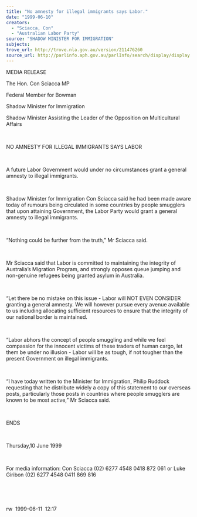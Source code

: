```yaml
---
title: "No amnesty for illegal immigrants says Labor."
date: "1999-06-10"
creators:
  - "Sciacca, Con"
  - "Australian Labor Party"
source: "SHADOW MINISTER FOR IMMIGRATION"
subjects:
trove_url: http://trove.nla.gov.au/version/211476260
source_url: http://parlinfo.aph.gov.au/parlInfo/search/display/display.w3p;query=Id%3A%22media/pressrel/A7A06%22
---
```


   

  MEDIA RELEASE

  The Hon. Con Sciacca MP

  Federal Member for Bowman

  Shadow Minister for Immigration

  Shadow Minister Assisting the Leader of the Opposition on Multicultural 
Affairs

  

  NO AMNESTY FOR ILLEGAL IMMIGRANTS SAYS LABOR

  

 A future Labor Government would under   no circumstances  grant a general amnesty to illegal immigrants.

  

 Shadow Minister for Immigration Con Sciacca said he 
had been made aware today of rumours being circulated in some countries 
by people smugglers that upon attaining Government, the Labor Party 
would grant a general amnesty to illegal immigrants.

  

 “Nothing could be further from the truth,” Mr 
Sciacca said.

  

 Mr Sciacca said that Labor is committed to maintaining 
the integrity of Australia’s Migration Program, and strongly opposes 
queue jumping and non-genuine refugees being granted asylum in Australia.

  

 “Let there be no mistake on this issue - Labor will   NOT EVEN CONSIDER  
granting a general amnesty. We will however pursue every avenue available 
to us including allocating sufficient resources to ensure that the integrity 
of our national border is maintained.

  

 “Labor abhors the concept of people smuggling and 
while we feel compassion for the innocent victims of these traders of 
human cargo, let them be under no illusion - Labor will be as tough, 
if not tougher than the present Government on illegal immigrants.

  

 “I have today written to the Minister for Immigration, 
Philip Ruddock requesting that he distribute widely a copy of this statement 
to our overseas posts, particularly those posts in countries where people 
smugglers are known to be most active,” Mr Sciacca said.

  

 ENDS

  

 Thursday,10 June 1999

  

 For media information: Con Sciacca (02) 6277 4548 
0418 872 061 or Luke Giribon (02) 6277 4548 0411 869 816

  

  

  rw  1999-06-11  12:17

